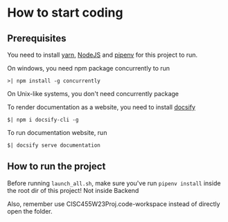 # How to start coding

## Prerequisites
You need to install [yarn](https://classic.yarnpkg.com/lang/en/docs/install/#windows-stable), [NodeJS](https://nodejs.org/en/download) and [pipenv](https://pypi.org/project/pipenv/#installation) for this project to run.

On windows, you need npm package concurrently to run

``` terminal
>| npm install -g concurrently
```

On Unix-like systems, you don't need concurrently package

To render documentation as a website, you need to install [docsify](https://docsify.js.org/#/quickstart)

``` terminal
$| npm i docsify-cli -g
```

To run documentation website, run

``` terminal
$| docsify serve documentation
```
## How to run the project
Before running `launch_all.sh`, make sure you've run `pipenv install` inside the root dir of this project!
Not inside Backend

Also, remember use CISC455W23Proj.code-workspace instead of directly open the folder.
